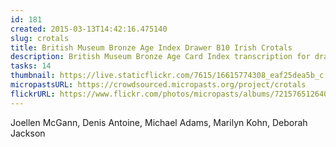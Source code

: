 ```yaml
---
id: 181
created: 2015-03-13T14:42:16.475140
slug: crotals
title: British Museum Bronze Age Index Drawer B10 Irish Crotals
description: British Museum Bronze Age Card Index transcription for drawer B16.
tasks: 14
thumbnail: https://live.staticflickr.com/7615/16615774308_eaf25dea5b_c.jpg
micropastsURL: https://crowdsourced.micropasts.org/project/crotals
flickrURL: https://www.flickr.com/photos/micropasts/albums/72157651264087646
---
```

Joellen McGann, Denis Antoine, Michael Adams, Marilyn Kohn, Deborah Jackson

